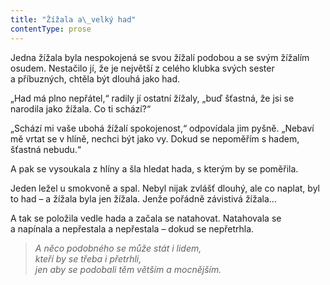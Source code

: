 ```yaml
---
title: "Žížala a\_velký had"
contentType: prose
---
```


Jedna žížala byla nespokojená se svou žížalí podobou a se svým žížalím osudem. Nestačilo jí, že je největší z celého klubka svých sester a příbuzných, chtěla být dlouhá jako had.

„Had má plno nepřátel,“ radily jí ostatní žížaly, „buď šťastná, že jsi se narodila jako žížala. Co ti schází?“

„Schází mi vaše ubohá žížalí spokojenost,“ odpovídala jim pyšně. „Nebaví mě vrtat se v hlíně, nechci být jako vy. Dokud se nepoměřím s hadem, šťastná nebudu.“

A pak se vysoukala z hlíny a šla hledat hada, s kterým by se poměřila.

Jeden ležel u smokvoně a spal. Nebyl nijak zvlášť dlouhý, ale co naplat, byl to had – a žížala byla jen žížala. Jenže pořádně závistivá žížala…

A tak se položila vedle hada a začala se natahovat. Natahovala se a napínala a nepřestala a nepřestala – dokud se nepřetrhla.

  

> _A něco podobného se může stát i lidem,  
> kteří by se třeba i přetrhli,  
> jen aby se podobali těm větším a mocnějším._
